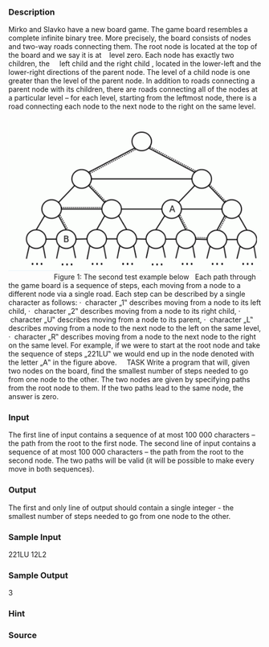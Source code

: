 
### Description
Mirko and Slavko have a new board game. The game board resembles a complete infinite binary tree. More precisely, the board consists of nodes and two-way roads connecting them. The root node is located at the 
top of the board and we say it is at    level zero. Each node has exactly two children, the     left child and the 
right child , located in the lower-left and the lower-right directions of the parent node. The level of a 
child node is one greater than the level of the parent node. In addition to roads connecting a parent node with its children, there are roads connecting all of the nodes at a particular level – for each level, starting from the leftmost node, there is a road connecting each node to the next node to the right on the same level. 
 
 
 
 
 
 ![](/JudgeOnline/upload/201401/1(1).jpg)
 
 
 
 
 
 
 
 
 
 
 
 Figure 1: The second test example below 
 
Each path through the game board is a sequence of steps, each moving from a node to a different node via 
a single road. Each step can be described by a single character as follows: 
·  character „1‟ describes moving from a node to its left child, 
·  character „2‟ describes moving from a node to its right child, 
·  character „U‟ describes moving from a node to its parent, 
·  character „L‟ describes moving from a node to the next node to the left on the same level, 
·  character „R‟ describes moving from a node to the next node to the right on the same level. 
For example, if we were to start at the root node and take the sequence of steps „221LU‟ we would end up in the node denoted with the letter „A‟ in the figure above. 
 
 
TASK 
Write a program that will, given two nodes on the board, find the smallest number of steps needed to go from one node to the other. The two nodes are given by specifying paths from the root node to them. If the two paths lead to the same node, the answer is zero. 
### Input
The first line of input contains a sequence of at most 100 000 characters – the path from the root to the first node. 
The second line of input contains a sequence of at most 100 000 characters – the path from the root to the second node. 
The two paths will be valid (it will be possible to make every move in both sequences). 

### Output
The first and only line of output should contain a single integer - the smallest number of steps needed to go from one node to the other. 
### Sample Input
221LU 
12L2 

### Sample Output
3
### Hint

### Source
